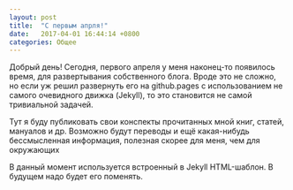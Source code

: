 ```yaml
---
layout: post
title:  "С первым апрля!"
date:   2017-04-01 16:44:14 +0800
categories: Общее
---
```


Добрый день!
Сегодня, первого апреля у меня наконец-то появилось время, для развертывания собственного блога.
Вроде это не сложно, но если уж решил развернуть его на github.pages с использованием не самого очевидного движка (Jekyll), то это становится не самой тривиальной задачей.

Тут я буду публиковать свои конспекты прочитанных мной книг, статей, мануалов и др. Возможно будут переводы и ещё какая-нибудь бессмысленная информация, полезная скорее для меня, чем для окружающих

В данный момент используется встроенный в Jekyll HTML-шаблон. В будущем надо будет его поменять.

[jekyll-docs]: http://jekyllrb.com/docs/home
[jekyll-gh]:   https://github.com/jekyll/jekyll
[jekyll-talk]: https://talk.jekyllrb.com/
